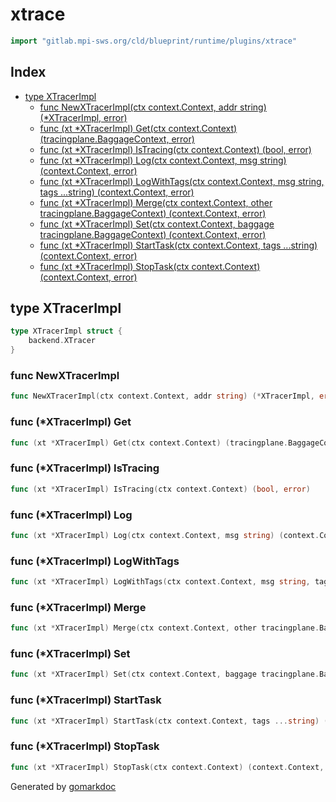 <!-- Code generated by gomarkdoc. DO NOT EDIT -->

# xtrace

```go
import "gitlab.mpi-sws.org/cld/blueprint/runtime/plugins/xtrace"
```

## Index

- [type XTracerImpl](<#XTracerImpl>)
  - [func NewXTracerImpl\(ctx context.Context, addr string\) \(\*XTracerImpl, error\)](<#NewXTracerImpl>)
  - [func \(xt \*XTracerImpl\) Get\(ctx context.Context\) \(tracingplane.BaggageContext, error\)](<#XTracerImpl.Get>)
  - [func \(xt \*XTracerImpl\) IsTracing\(ctx context.Context\) \(bool, error\)](<#XTracerImpl.IsTracing>)
  - [func \(xt \*XTracerImpl\) Log\(ctx context.Context, msg string\) \(context.Context, error\)](<#XTracerImpl.Log>)
  - [func \(xt \*XTracerImpl\) LogWithTags\(ctx context.Context, msg string, tags ...string\) \(context.Context, error\)](<#XTracerImpl.LogWithTags>)
  - [func \(xt \*XTracerImpl\) Merge\(ctx context.Context, other tracingplane.BaggageContext\) \(context.Context, error\)](<#XTracerImpl.Merge>)
  - [func \(xt \*XTracerImpl\) Set\(ctx context.Context, baggage tracingplane.BaggageContext\) \(context.Context, error\)](<#XTracerImpl.Set>)
  - [func \(xt \*XTracerImpl\) StartTask\(ctx context.Context, tags ...string\) \(context.Context, error\)](<#XTracerImpl.StartTask>)
  - [func \(xt \*XTracerImpl\) StopTask\(ctx context.Context\) \(context.Context, error\)](<#XTracerImpl.StopTask>)


<a name="XTracerImpl"></a>
## type XTracerImpl



```go
type XTracerImpl struct {
    backend.XTracer
}
```

<a name="NewXTracerImpl"></a>
### func NewXTracerImpl

```go
func NewXTracerImpl(ctx context.Context, addr string) (*XTracerImpl, error)
```



<a name="XTracerImpl.Get"></a>
### func \(\*XTracerImpl\) Get

```go
func (xt *XTracerImpl) Get(ctx context.Context) (tracingplane.BaggageContext, error)
```



<a name="XTracerImpl.IsTracing"></a>
### func \(\*XTracerImpl\) IsTracing

```go
func (xt *XTracerImpl) IsTracing(ctx context.Context) (bool, error)
```



<a name="XTracerImpl.Log"></a>
### func \(\*XTracerImpl\) Log

```go
func (xt *XTracerImpl) Log(ctx context.Context, msg string) (context.Context, error)
```



<a name="XTracerImpl.LogWithTags"></a>
### func \(\*XTracerImpl\) LogWithTags

```go
func (xt *XTracerImpl) LogWithTags(ctx context.Context, msg string, tags ...string) (context.Context, error)
```



<a name="XTracerImpl.Merge"></a>
### func \(\*XTracerImpl\) Merge

```go
func (xt *XTracerImpl) Merge(ctx context.Context, other tracingplane.BaggageContext) (context.Context, error)
```



<a name="XTracerImpl.Set"></a>
### func \(\*XTracerImpl\) Set

```go
func (xt *XTracerImpl) Set(ctx context.Context, baggage tracingplane.BaggageContext) (context.Context, error)
```



<a name="XTracerImpl.StartTask"></a>
### func \(\*XTracerImpl\) StartTask

```go
func (xt *XTracerImpl) StartTask(ctx context.Context, tags ...string) (context.Context, error)
```



<a name="XTracerImpl.StopTask"></a>
### func \(\*XTracerImpl\) StopTask

```go
func (xt *XTracerImpl) StopTask(ctx context.Context) (context.Context, error)
```



Generated by [gomarkdoc](<https://github.com/princjef/gomarkdoc>)
